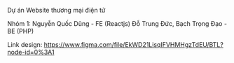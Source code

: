 Dự án Website thương mại điện tử

Nhóm 1:
Nguyễn Quốc Dũng - FE (Reactjs)
Đỗ Trung Đức, Bạch Trọng Đạo - BE (PHP)

Link design: https://www.figma.com/file/EkWD21LisqIFVHMHgzTdEU/BTL?node-id=0%3A1
